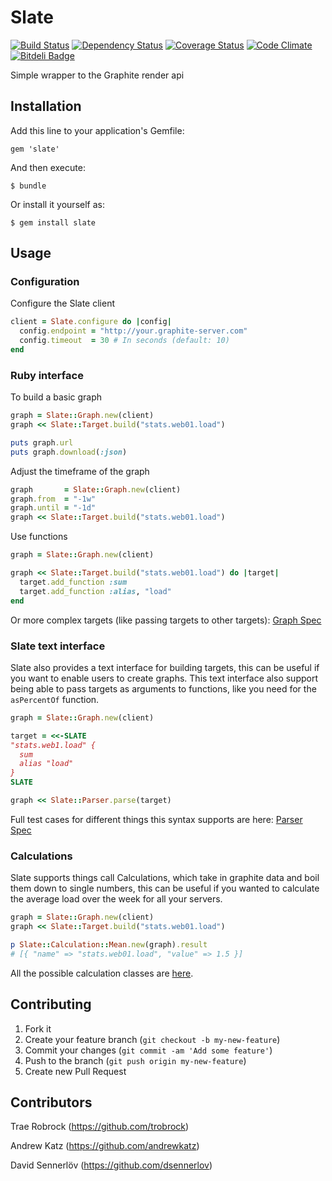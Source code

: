 # Slate
[![Build Status](https://secure.travis-ci.org/trobrock/slate.png)](http://travis-ci.org/trobrock/slate)
[![Dependency Status](https://gemnasium.com/trobrock/slate.png)](https://gemnasium.com/trobrock/slate)
[![Coverage Status](https://coveralls.io/repos/trobrock/slate/badge.png?branch=master)](https://coveralls.io/r/trobrock/slate)
[![Code Climate](https://codeclimate.com/github/trobrock/slate.png)](https://codeclimate.com/github/trobrock/slate)
[![Bitdeli Badge](https://d2weczhvl823v0.cloudfront.net/trobrock/slate/trend.png)](https://bitdeli.com/free "Bitdeli Badge")

Simple wrapper to the Graphite render api

## Installation

Add this line to your application's Gemfile:

    gem 'slate'

And then execute:

    $ bundle

Or install it yourself as:

    $ gem install slate

## Usage

### Configuration

Configure the Slate client

```ruby
client = Slate.configure do |config|
  config.endpoint = "http://your.graphite-server.com"
  config.timeout  = 30 # In seconds (default: 10)
end
```

### Ruby interface

To build a basic graph

```ruby
graph = Slate::Graph.new(client)
graph << Slate::Target.build("stats.web01.load")

puts graph.url
puts graph.download(:json)
```

Adjust the timeframe of the graph

```ruby
graph       = Slate::Graph.new(client)
graph.from  = "-1w"
graph.until = "-1d"
graph << Slate::Target.build("stats.web01.load")
```

Use functions

```ruby
graph = Slate::Graph.new(client)

graph << Slate::Target.build("stats.web01.load") do |target|
  target.add_function :sum
  target.add_function :alias, "load"
end
```

Or more complex targets (like passing targets to other targets): [Graph Spec](https://github.com/trobrock/slate/blob/master/spec/slate/graph_spec.rb)

### Slate text interface

Slate also provides a text interface for building targets, this can be useful if you want to enable users to create graphs.
This text interface also support being able to pass targets as arguments to functions, like you need for the `asPercentOf` function.

```ruby
graph = Slate::Graph.new(client)

target = <<-SLATE
"stats.web1.load" {
  sum
  alias "load"
}
SLATE

graph << Slate::Parser.parse(target)
```

Full test cases for different things this syntax supports are here: [Parser Spec](https://github.com/trobrock/slate/blob/master/spec/slate/parser_spec.rb)

### Calculations

Slate supports things call Calculations, which take in graphite data and boil them down to single numbers, this can be useful if you wanted to calculate the average load over the week for all your servers.

```ruby
graph = Slate::Graph.new(client)
graph << Slate::Target.build("stats.web01.load")

p Slate::Calculation::Mean.new(graph).result
# [{ "name" => "stats.web01.load", "value" => 1.5 }]
```

All the possible calculation classes are [here](https://github.com/trobrock/slate/tree/master/lib/slate/calculation).

## Contributing

1. Fork it
2. Create your feature branch (`git checkout -b my-new-feature`)
3. Commit your changes (`git commit -am 'Add some feature'`)
4. Push to the branch (`git push origin my-new-feature`)
5. Create new Pull Request

## Contributors

Trae Robrock (https://github.com/trobrock)

Andrew Katz (https://github.com/andrewkatz)

David Sennerlöv (https://github.com/dsennerlov)
